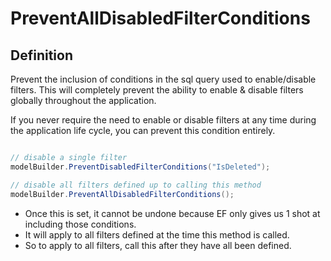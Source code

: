 # PreventAllDisabledFilterConditions

## Definition

Prevent the inclusion of conditions in the sql query used to enable/disable filters. This will completely prevent the ability to enable & disable filters globally throughout the application.

If you never require the need to enable or disable filters at any time during the application life cycle, you can prevent this condition entirely.


```csharp

// disable a single filter
modelBuilder.PreventDisabledFilterConditions("IsDeleted");

// disable all filters defined up to calling this method
modelBuilder.PreventAllDisabledFilterConditions();

```

 - Once this is set, it cannot be undone because EF only gives us 1 shot at including those conditions.
 - It will apply to all filters defined at the time this method is called.  
 - So to apply to all filters, call this after they have all been defined.
